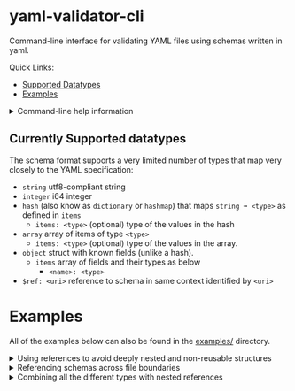 # yaml-validator-cli
Command-line interface for validating YAML files using schemas written in yaml.

Quick Links:
* [Supported Datatypes](#supported-datatypes)
* [Examples](#examples)

<details><summary>Command-line help information</summary>
<p>

```
yaml-validator-cli 0.1.0
    Command-line interface to the yaml-validator library.
    Use it to validate YAML files against a context of any number of cross-referencing schema files.
    The schema format is proprietary, and does not offer compatibility with any other known YAML tools

USAGE:
    yaml-validator-cli [OPTIONS] --uri <uri> [--] [files]...

FLAGS:
    -h, --help       Prints help information
    -V, --version    Prints version information

OPTIONS:
    -s, --schema <schemas>...    Schemas to include in context to validate against. Schemas are added in order, but do
                                 not validate references to other schemas upon loading.
    -u, --uri <uri>              URI of the schema to validate the files against.

ARGS:
    <files>...    Files to validate against the selected schemas.
```
</p></details>

## Currently Supported datatypes
The schema format supports a very limited number of types that map very closely to the YAML specification:

 * `string` utf8-compliant string
 * `integer` i64 integer
 * `hash` (also know as `dictionary` or `hashmap`) that maps `string ➞ <type>` as defined in `items`
    * `items: <type>` (optional) type of the values in the hash
 * `array` array of items of type `<type>`
    * `items: <type>` (optional) type of the values in the array.
 * `object` struct with known fields (unlike a hash).
    * `items` array of fields and their types as below
       * `<name>: <type>`
 * `$ref: <uri>` reference to schema in same context identified by `<uri>`

# Examples
All of the examples below can also be found in the [examples/](../examples/) directory.

<details><summary>Using references to avoid deeply nested and non-reusable structures</summary>
<p>

We can define a `person` object and later refer to it by its uri in a different schema `phonebook`:

```yaml
# phonebook.yaml
---
uri: person
schema:
  type: object
  items:
    name:
      type: string
    phone:
      type: integer

---
uri: phonebook
schema:
  type: object
  items:
    phonebook:
      type: array
      items:
        $ref: person
```

Source: [examples/nesting/schema.yaml](../examples/nesting/schema.yaml)

We can then use the above schema to validate a yaml document as defined here:

```yaml
# mybook.yaml
---
phonebook:
  - name: timmy
    phone: 123456
  - name: tammy
    phone: 987654
```
Source: [examples/nesting/mybook.yaml](../examples/nesting/mybook.yaml)

... Using the `yaml-validator-cli` as follows:

```bash
$ yaml-validator-cli --schema phonebook.yaml --uri phonebook -- mybook.yaml
all files validated successfully!
```
---

</p></details>


<details><summary>Referencing schemas across file boundaries</summary>
<p>

All schemas given using the `--schema` commandline option are all loaded into the same context, so referencing a schema defined in a separate file is exactly the same as if they had been defined in the same file.

```yaml
# person-schema.yaml
---
uri: person
schema:
  type: object
  items:
    name:
      type: string
    phone:
      type: integer
```

Source: [examples/multiple-schemas/person-schema.yaml](../examples/multiple-schemas/person-schema.yaml)

```yaml
# phonebook-schema.yaml
---
uri: phonebook
schema:
  type: object
  items:
    phonebook:
      type: array
      items:
        $ref: person
```
Source: [examples/multiple-schemas/phonebook-schema.yaml](../examples/multiple-schemas/phonebook-schema.yaml)

Validate the following yaml document against our schemas above:

```yaml
# mybook.yaml
---
phonebook:
  - name: timmy
    phone: 123456
  - name: tammy
    phone: 987654
```
Source: [examples/multiple-schemas/mybook.yaml](../examples/multiple-schemas/mybook.yaml)

... Using the `yaml-validator-cli` as follows:

```bash
$ yaml-validator-cli                \
    --schema phonebook-schema.yaml  \
    --schema person-schema.yaml     \
    --uri phonebook                 \
    mybook.yaml
all files validated successfully!
```
---

</p></details>


<details><summary>Combining all the different types with nested references</summary>
<p>

We can define a schema in 3 levels as below, where a customer-list is defined as an array of customers, which in turn contain elements of their own, as well as references to a third schema 'car':

```yaml
# schema.yaml
---
uri: car
schema:
  type: object
  items:
    model:
      type: string
    extra features:
      type: array
      items:
        type: string
    price: 
      type: integer

---
uri: customer
schema:
  type: object
  items:
    name:
      type: string
    cars:
      type: hash
      items:
        $ref: car

---
uri: customer-list
schema:
  type: array
  items:
    $ref: customer
```

Source: [examples/all-types/schema.yaml](../examples/all-types/schema.yaml)

Validate the following customer list document against the defined schema:

```yaml
# customers.yaml
---
- name: Teodor Fælgen
  cars:
    work:
      model: Ford T
      extra features:
        - gps
        - heated seats
      price: 200
    racing:
      model: Il Tempo Gigante
      extra features:
        - blood bank
        - radar
      price: 3000

- name: Lightning McQueen
  cars:
    himself:
      model: Stock
      extra features:
        - massive eyes instead of windows
        - arrogance
      price: 0
```

Source: [examples/all-types/customers.yaml](../examples/all-types/customers.yaml)


... Using the `yaml-validator-cli` as follows:

```bash
$ yaml-validator-cli                \
    --schema schema.yaml            \
    --uri customer-list             \
    customers.yaml
all files validated successfully!
```
---

</p></details>